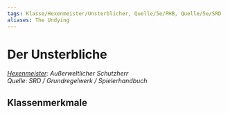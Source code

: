 ```yaml
---
tags: Klasse/Hexenmeister/Unsterblicher, Quelle/5e/PHB, Quelle/5e/SRD
aliases: The Undying
---
```

Der Unsterbliche
==========

[_Hexenmeister_](../Hexenmeister.md)_: Außerweltlicher Schutzherr_  
_Quelle: SRD / Grundregelwerk / Spielerhandbuch_

Klassenmerkmale
---------------